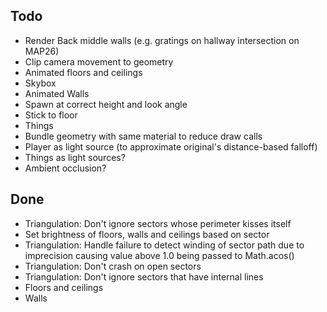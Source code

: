 ## Todo

* Render Back middle walls (e.g. gratings on hallway intersection on MAP26)
* Clip camera movement to geometry
* Animated floors and ceilings
* Skybox
* Animated Walls
* Spawn at correct height and look angle
* Stick to floor
* Things
* Bundle geometry with same material to reduce draw calls
* Player as light source (to approximate original's distance-based falloff)
* Things as light sources?
* Ambient occlusion?

## Done

* Triangulation: Don't ignore sectors whose perimeter kisses itself 
* Set brightness of floors, walls and ceilings based on sector
* Triangulation: Handle failure to detect winding of sector path due to imprecision causing value above 1.0 being passed to Math.acos()
* Triangulation: Don't crash on open sectors
* Triangulation: Don't ignore sectors that have internal lines
* Floors and ceilings
* Walls